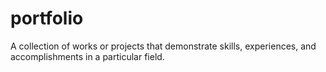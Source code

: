 # portfolio
A collection of works or projects that demonstrate skills, experiences, and accomplishments in a particular field.
